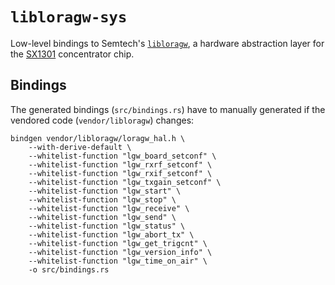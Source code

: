 # `libloragw-sys`

Low-level bindings to Semtech's
[`libloragw`](https://github.com/Lora-net/lora_gateway/tree/master/libloragw),
a hardware abstraction layer for the
[SX1301](https://www.semtech.com/products/wireless-rf/lora-gateways/sx1301)
concentrator chip.

## Bindings

The generated bindings (`src/bindings.rs`) have to manually generated
if the vendored code (`vendor/libloragw`) changes:

```
bindgen vendor/libloragw/loragw_hal.h \
    --with-derive-default \
    --whitelist-function "lgw_board_setconf" \
    --whitelist-function "lgw_rxrf_setconf" \
    --whitelist-function "lgw_rxif_setconf" \
    --whitelist-function "lgw_txgain_setconf" \
    --whitelist-function "lgw_start" \
    --whitelist-function "lgw_stop" \
    --whitelist-function "lgw_receive" \
    --whitelist-function "lgw_send" \
    --whitelist-function "lgw_status" \
    --whitelist-function "lgw_abort_tx" \
    --whitelist-function "lgw_get_trigcnt" \
    --whitelist-function "lgw_version_info" \
    --whitelist-function "lgw_time_on_air" \
    -o src/bindings.rs
```
